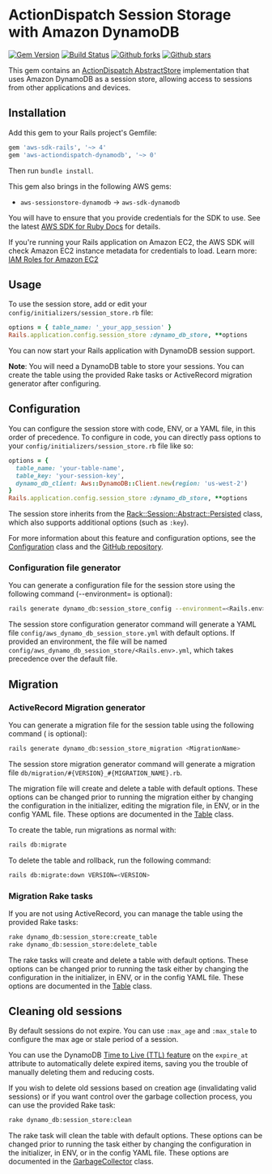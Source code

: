# ActionDispatch Session Storage with Amazon DynamoDB

[![Gem Version](https://badge.fury.io/rb/aws-actiondispatch-dynamodb.svg)](https://badge.fury.io/rb/aws-actiondispatch-dynamodb)
[![Build Status](https://github.com/aws/aws-actiondispatch-dynamodb-ruby/workflows/CI/badge.svg)](https://github.com/aws/aws-actiondispatch-dynamodb-ruby/actions)
[![Github forks](https://img.shields.io/github/forks/aws/aws-actiondispatch-dynamodb-ruby.svg)](https://github.com/aws/aws-actiondispatch-dynamodb-ruby/network)
[![Github stars](https://img.shields.io/github/stars/aws/aws-actiondispatch-dynamodb-ruby.svg)](https://github.com/aws/aws-actiondispatch-dynamodb-ruby/stargazers)

This gem contains an
[ActionDispatch AbstractStore](https://api.rubyonrails.org/classes/ActionDispatch/Session/AbstractStore.html)
implementation that uses Amazon DynamoDB as a session store, allowing access
to sessions from other applications and devices.

## Installation

Add this gem to your Rails project's Gemfile:

```ruby
gem 'aws-sdk-rails', '~> 4'
gem 'aws-actiondispatch-dynamodb', '~> 0'
```

Then run `bundle install`.

This gem also brings in the following AWS gems:

* `aws-sessionstore-dynamodb` -> `aws-sdk-dynamodb`

You will have to ensure that you provide credentials for the SDK to use. See the
latest [AWS SDK for Ruby Docs](https://docs.aws.amazon.com/sdk-for-ruby/v3/api/index.html#Configuration)
for details.

If you're running your Rails application on Amazon EC2, the AWS SDK will
check Amazon EC2 instance metadata for credentials to load. Learn more:
[IAM Roles for Amazon EC2](http://docs.aws.amazon.com/AWSEC2/latest/UserGuide/iam-roles-for-amazon-ec2.html)

## Usage

To use the session store, add or edit your
`config/initializers/session_store.rb` file:

```ruby
options = { table_name: '_your_app_session' }
Rails.application.config.session_store :dynamo_db_store, **options
```

You can now start your Rails application with DynamoDB session support.

**Note**: You will need a DynamoDB table to store your sessions. You can create
the table using the provided Rake tasks or ActiveRecord migration generator
after configuring.

## Configuration

You can configure the session store with code, ENV, or a YAML file, in this
order of precedence. To configure in code, you can directly pass options to your
`config/initializers/session_store.rb` file like so:

```ruby
options = {
  table_name: 'your-table-name',
  table_key: 'your-session-key',
  dynamo_db_client: Aws::DynamoDB::Client.new(region: 'us-west-2')
} 
Rails.application.config.session_store :dynamo_db_store, **options
```

The session store inherits from the
[Rack::Session::Abstract::Persisted](https://rubydoc.info/github/rack/rack-session/main/Rack/Session/Abstract/Persisted)
class, which also supports additional options (such as `:key`).

For more information about this feature and configuration options, see the
[Configuration](https://docs.aws.amazon.com/sdk-for-ruby/aws-sessionstore-dynamodb/api/Aws/SessionStore/DynamoDB/Configuration.html)
class and the
[GitHub repository](https://github.com/aws/aws-sessionstore-dynamodb-ruby).

### Configuration file generator

You can generate a configuration file for the session store using the following
command (--environment=<environment> is optional):

```bash
rails generate dynamo_db:session_store_config --environment=<Rails.env>
```

The session store configuration generator command will generate a YAML file
`config/aws_dynamo_db_session_store.yml` with default options. If provided an
environment, the file will be named
`config/aws_dynamo_db_session_store/<Rails.env>.yml`, which takes precedence
over the default file.

## Migration

### ActiveRecord Migration generator

You can generate a migration file for the session table using the following
command (<MigrationName> is optional):

```bash
rails generate dynamo_db:session_store_migration <MigrationName>
```

The session store migration generator command will generate a
migration file  `db/migration/#{VERSION}_#{MIGRATION_NAME}.rb`.

The migration file will create and delete a table with default options. These
options can be changed prior to running the migration either by changing the
configuration in the initializer, editing the migration file, in ENV, or in the
config YAML file. These options are documented in the
[Table](https://docs.aws.amazon.com/sdk-for-ruby/aws-sessionstore-dynamodb/api/Aws/SessionStore/DynamoDB/Table.html)
class.

To create the table, run migrations as normal with:

```bash
rails db:migrate
```

To delete the table and rollback, run the following command:

```bash
rails db:migrate:down VERSION=<VERSION>
```

### Migration Rake tasks

If you are not using ActiveRecord, you can manage the table using the provided
Rake tasks:

```bash
rake dynamo_db:session_store:create_table
rake dynamo_db:session_store:delete_table
```

The rake tasks will create and delete a table with default options. These
options can be changed prior to running the task either by changing the
configuration in the initializer, in ENV, or in the config YAML file. These
options are documented in the
[Table](https://docs.aws.amazon.com/sdk-for-ruby/aws-sessionstore-dynamodb/api/Aws/SessionStore/DynamoDB/Table.html)
class.

## Cleaning old sessions

By default sessions do not expire. You can use `:max_age` and `:max_stale` to
configure the max age or stale period of a session.

You can use the DynamoDB
[Time to Live (TTL) feature](https://docs.aws.amazon.com/amazondynamodb/latest/developerguide/TTL.html)
on the `expire_at` attribute to automatically delete expired items, saving you
the trouble of manually deleting them and reducing costs.

If you wish to delete old sessions based on creation age (invalidating valid
sessions) or if you want control over the garbage collection process, you can
use the provided Rake task:

```bash
rake dynamo_db:session_store:clean
```

The rake task will clean the table with default options. These options can be
changed prior to running the task either by changing the configuration in the
initializer, in ENV, or in the config YAML file. These options are documented in
the
[GarbageCollector](https://docs.aws.amazon.com/sdk-for-ruby/aws-sessionstore-dynamodb/api/Aws/SessionStore/DynamoDB/GarbageCollector.html)
class.
